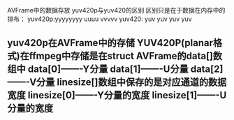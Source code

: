 AVFrame中的数据存放
yuv420p与yuv420的区别
区别只是在于数据在内存中的排布：
yuv420p:yyyyyyyy uuuu vvvvv
yuv420: yuv yuv yuv yuv

yuv420p在AVFrame中的存储
YUV420P(planar格式)在ffmpeg中存储是在struct AVFrame的data[]数组中
data[0]——-Y分量
data[1]——-U分量
data[2]——-V分量
linesize[]数组中保存的是对应通道的数据宽度
linesize[0]——-Y分量的宽度
linesize[1]——-U分量的宽度
---------------------
